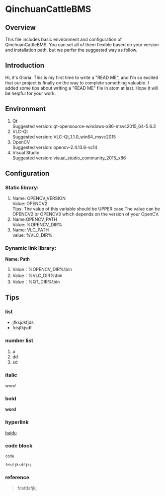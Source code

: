# QinchuanCattleBMS

## Overview

This file includes basic environment and configuration of QinchuanCattleBMS. You can set all of them flexible based on your version and installation path, but we perfer the suggested way as follow.

## Introduction

Hi, it's Gloria. This is my first time to write a "READ ME", and I'm so excited that our project is finally on the way to complete something valuable. I added some tips about writing a "READ ME" file in atom at last. Hope it will be helpful for your work.

## Environment

1. Qt    
Suggested version: qt-opensource-windows-x86-msvc2015_64-5.6.3
2. VLC-Qt    
Suggested version: VLC-Qt_1.1.0_win64_msvc2015
3. OpenCV     
Suggested version: opencv-2.4.13.6-vc14
4. Visual Studio    
Suggested version: visual_studio_community_2015_x86

## Configuration

### Static library:

1. Name: OPENCV_VERSION     
   Value: OPENCV2     
   Tips: The value of this variable should be UPPER case.The value can be OPENCV2 or OPENCV3 which depends on the version of your OpenCV.
1. Name:OPENCV_PATH     
   Value: %OPENCV_DIR%
1. Name: VLC_PATH     
   value: %VLC_DIR%

### Dynamic link library:

**Name: Path**
1. Value：%OPENCV_DIR%\bin
1. Value：%VLC_DIR%\bin
1. Value：%QT_DIR%\bin


## Tips

### list

- jfksjdkfjds
- fdsjfkjsdf

### number list

1.   a
1. dd
1. sd

### italic

*word*

### bold

**word**

### hyperlink

[baidu](http://www.baidu.com)

### code block

`code`


```
fdsfjksdfjkj
```

### reference

> fdsfdsfjkj

